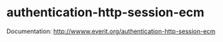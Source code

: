 authentication-http-session-ecm
===============================

Documentation: http://wwww.everit.org/authentication-http-session-ecm
